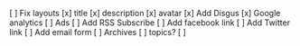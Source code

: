 [ ] Fix layouts
	[x] title
	[x] description
	[x] avatar
[x] Add Disgus
[x] Google analytics
[ ] Ads
[ ] Add RSS Subscribe
[ ] Add facebook link
[ ] Add Twitter link
[ ] Add email form
[ ] Archives
[ ] topics?
[ ]